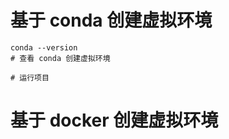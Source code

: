 



# 基于 conda 创建虚拟环境
```
conda --version
# 查看 conda 创建虚拟环境

# 运行项目

```
# 基于 docker 创建虚拟环境
```

```
